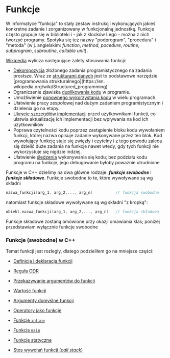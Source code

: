 # Funkcje

W informatyce "funkcja" to stały zestaw instrukcji wykonujących jakieś konkretne zadanie i zorganizowany w funkcjonalną jednostkę. Funkcje często grupuje się w biblioteki i - jak z klocków Lego -  można z nich tworzyć programy.  Spotyka się też nazwy "podprogram", "procedura" i "metoda" (w j. angielskim: *function*, *method*, *pocedure*, *routine*, *subprogram*, *subroutine*, *callable unit*). 

[Wikipedia](https://en.wikipedia.org/wiki/Function_(computer_programming)) wylicza następujące zalety stosowania funkcji:

- [Dekompozycja](https://en.wikipedia.org/wiki/Decomposition_(computer_science)) złożonego zadania programistycznego na zadania prostsze. Wraz ze [strukturami danych](https://en.wikipedia.org/wiki/Data_structure) jest to podstawowe narzędzie [programowania strukturalnego](https://en. wikipedia.org/wiki/Structured_programming)
- Ograniczenie zjawiska [duplikowania kodu](https://en.wikipedia.org/wiki/Duplicate_code) w programie.
- Umożliwienie [ponownego wykorzystania kodu](https://en.wikipedia.org/wiki/Code_reuse) w wielu programach.
- Ułatwienie pracy zespołowej nad dużym zadaniem programistycznym i dzielenia go na etapy.
- [Ukrycie szczegółów implementacji](https://en.wikipedia.org/wiki/Information_hiding) przed użytkownikami funkcji, co ułatwia aktualizację ich implementacji bez wpływania na kod ich użytkowników   
- Poprawa czytelności kodu poprzez zastąpienie bloku kodu wywołaniem funkcji, której nazwa opisuje zadanie wykonywane przez ten blok. Kod wywołujący funkcję staje się zwięzły i czytelny i z tego powodu zaleca się dzielić duże zadania na funkcje nawet wtedy, gdy tych funkcji nie wykorzystuje się nigdzie indziej. 
- Ułatwienie [śledzenia](https://en.wikipedia.org/wiki/Traceability#Software) wykonywania się kodu; bez podziału kodu programu na funkcje, jego debugowanie byłoby poważnie utrudnione

Funkcje w C++ dzielimy na dwa główne rodzaje: ***funkcje swobodne*** i ***funkcje składowe***. Funkcje swobodne to te, które wywoływane są wg składni 

```c++
nazwa_funkcji(arg_1, arg_2,..., arg_n)          // funkcja swobodna
```

natomiast funkcje składowe wywoływane są wg składni "z kropką": 

```c++
obiekt.nazwa_funkcji(arg_1, arg_2,..., arg_n)   // funkcja składowa
```

Funkcje składowe zostaną omówione przy okazji omawiania klas; poniżej przedstawiam wyłącznie funkcje swobodne

### Funkcje (swobodne) w C++

Temat funkcji jest rozległy, dlatego podzieliłem go na mniejsze części:

- [Definicja i deklaracja funkcji](./08a-deklaracja-i-definicja.md)

- [Reguła ODR](./08b-regula-ODR.md)

- [Przekazywanie argumentów do funkcji](./08c-argumenty-funkcji.md)

- [Wartość funkcji](./08d-wartosc-funkcji.md)

- [Argumenty domyślne funkcji](./08e-argumenty-domyslne.md)

- [Operatory jako funkcje](./08o-operatory.md)

- [Funkcje `inline`](./08f-funkcje-inline.md)

- [Funkcja `main`](./08g-funkcja-main.md)

- [Funkcje statyczne](./08h-funkcje-statyczne.md)

- [Stos wywołań funkcji (*call stack*)](./08i-call-stack.md)

  
